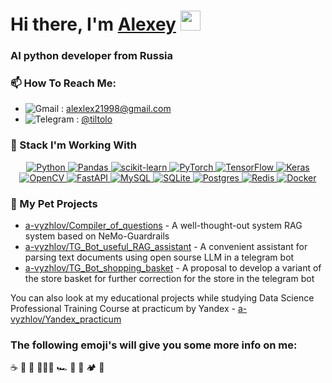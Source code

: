 <h1 align="left">Hi there, I'm <a href="https://daniilshat.ru/" target="_blank">Alexey</a> 
<img src="https://github.com/blackcater/blackcater/raw/main/images/Hi.gif" height="32"/></h1>
<h3 align="left">AI python developer from Russia</h3>

### 📫 How To Reach Me:

- ![Gmail](https://img.shields.io/badge/Gmail-D14836?style=for-the-badge&logo=gmail&logoColor=white) : [alexlex21998@gmail.com](mailto:alexlex21998@gmail.com)
- ![Telegram](https://img.shields.io/badge/Telegram-2CA5E0?style=for-the-badge&logo=telegram&logoColor=white) : [@tiltolo](https://t.me/tiltolo)

### 💼 Stack I'm Working With
<a href="https://github.com/Ileriayo/markdown-badges">
  <p align="center">
    <img alt="Python" src="https://img.shields.io/badge/python-3670A0?style=for-the-badge&logo=python&logoColor=ffdd54"/>
    <img alt="Pandas" src="https://img.shields.io/badge/pandas-%23150458.svg?style=for-the-badge&logo=pandas&logoColor=white"/>
    <img alt="scikit-learn" src="https://img.shields.io/badge/scikit--learn-%23F7931E.svg?style=for-the-badge&logo=scikit-learn&logoColor=white"/>
    <img alt="PyTorch" src="https://img.shields.io/badge/PyTorch-%23EE4C2C.svg?style=for-the-badge&logo=PyTorch&logoColor=white"/>
    <img alt="TensorFlow" src="https://img.shields.io/badge/TensorFlow-%23FF6F00.svg?style=for-the-badge&logo=TensorFlow&logoColor=white"/>
    <img alt="Keras" src="https://img.shields.io/badge/Keras-%23D00000.svg?style=for-the-badge&logo=Keras&logoColor=white"/>
    <img alt="OpenCV" src="https://img.shields.io/badge/opencv-%23white.svg?style=for-the-badge&logo=opencv&logoColor=white"/>
    <img alt="FastAPI" src="https://img.shields.io/badge/FastAPI-005571?style=for-the-badge&logo=fastapi"/>
    <img alt="MySQL" src="https://img.shields.io/badge/mysql-%2300f.svg?style=for-the-badge&logo=mysql&logoColor=white"/>
    <img alt="SQLite" src="https://img.shields.io/badge/sqlite-%2307405e.svg?style=for-the-badge&logo=sqlite&logoColor=white"/>
    <img alt="Postgres" src="https://img.shields.io/badge/postgres-%23316192.svg?style=for-the-badge&logo=postgresql&logoColor=white"/>
    <img alt="Redis" src="https://img.shields.io/badge/redis-%23DD0031.svg?style=for-the-badge&logo=redis&logoColor=white"/>
    <img alt="Docker" src="https://img.shields.io/badge/docker-%230db7ed.svg?style=for-the-badge&logo=docker&logoColor=white"/>
  </p>
</a>

### 🌱 My Pet Projects                                    

- [a-vyzhlov/Compiler_of_questions](https://github.com/a-vyzhlov/Compiler_of_questions) - A well-thought-out system RAG system based on NeMo-Guardrails
- [a-vyzhlov/TG_Bot_useful_RAG_assistant](https://github.com/a-vyzhlov/TG_Bot_useful_RAG_assistant) - A convenient assistant for parsing text documents using open sourse LLM in a telegram bot
- [a-vyzhlov/TG_Bot_shopping_basket](https://github.com/a-vyzhlov/TG_Bot_shopping_basket) - A proposal to develop a variant of the store basket for further correction for the store in the telegram bot

You can also look at my educational projects while studying Data Science Professional Training Course at practicum by Yandex - [a-vyzhlov/Yandex_practicum](https://github.com/a-vyzhlov/Yandex_practicum)

<h3 align="left">The following emoji's will give you some more info on me:</h3>
☕️ 🐶 🏡 👨🏼‍💻  🏎 🍔 🍕 🏕 🌊

